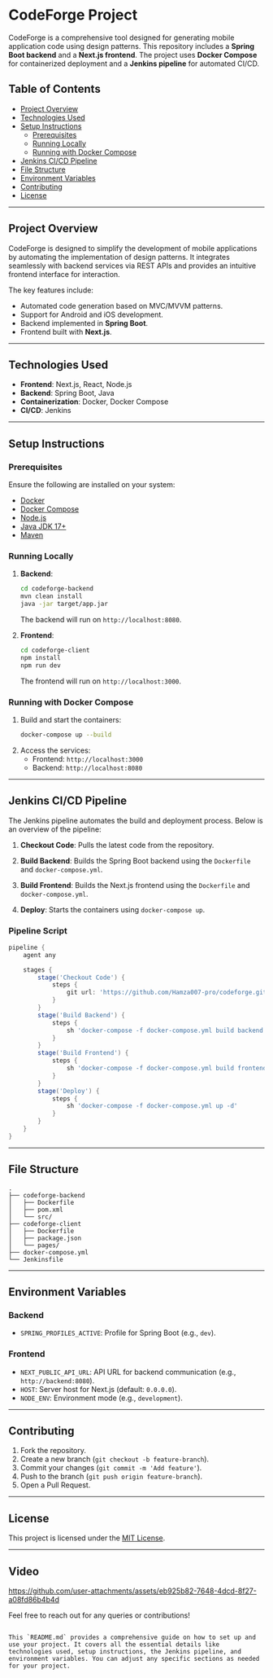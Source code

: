 # CodeForge Project

CodeForge is a comprehensive tool designed for generating mobile application code using design patterns. This repository includes a **Spring Boot backend** and a **Next.js frontend**. The project uses **Docker Compose** for containerized deployment and a **Jenkins pipeline** for automated CI/CD.

## Table of Contents

- [Project Overview](#project-overview)
- [Technologies Used](#technologies-used)
- [Setup Instructions](#setup-instructions)
  - [Prerequisites](#prerequisites)
  - [Running Locally](#running-locally)
  - [Running with Docker Compose](#running-with-docker-compose)
- [Jenkins CI/CD Pipeline](#jenkins-cicd-pipeline)
- [File Structure](#file-structure)
- [Environment Variables](#environment-variables)
- [Contributing](#contributing)
- [License](#license)

---

## Project Overview

CodeForge is designed to simplify the development of mobile applications by automating the implementation of design patterns. It integrates seamlessly with backend services via REST APIs and provides an intuitive frontend interface for interaction.

The key features include:
- Automated code generation based on MVC/MVVM patterns.
- Support for Android and iOS development.
- Backend implemented in **Spring Boot**.
- Frontend built with **Next.js**.

---

## Technologies Used

- **Frontend**: Next.js, React, Node.js
- **Backend**: Spring Boot, Java
- **Containerization**: Docker, Docker Compose
- **CI/CD**: Jenkins

---

## Setup Instructions

### Prerequisites

Ensure the following are installed on your system:
- [Docker](https://www.docker.com/)
- [Docker Compose](https://docs.docker.com/compose/)
- [Node.js](https://nodejs.org/)
- [Java JDK 17+](https://adoptopenjdk.net/)
- [Maven](https://maven.apache.org/)

### Running Locally

1. **Backend**:
   ```bash
   cd codeforge-backend
   mvn clean install
   java -jar target/app.jar
   ```
   The backend will run on `http://localhost:8080`.

2. **Frontend**:
   ```bash
   cd codeforge-client
   npm install
   npm run dev
   ```
   The frontend will run on `http://localhost:3000`.

### Running with Docker Compose

1. Build and start the containers:
   ```bash
   docker-compose up --build
   ```
2. Access the services:
   - Frontend: `http://localhost:3000`
   - Backend: `http://localhost:8080`

---

## Jenkins CI/CD Pipeline

The Jenkins pipeline automates the build and deployment process. Below is an overview of the pipeline:

1. **Checkout Code**:
   Pulls the latest code from the repository.

2. **Build Backend**:
   Builds the Spring Boot backend using the `Dockerfile` and `docker-compose.yml`.

3. **Build Frontend**:
   Builds the Next.js frontend using the `Dockerfile` and `docker-compose.yml`.

4. **Deploy**:
   Starts the containers using `docker-compose up`.

### Pipeline Script
```groovy
pipeline {
    agent any

    stages {
        stage('Checkout Code') {
            steps {
                git url: 'https://github.com/Hamza007-pro/codeforge.git', branch: 'main'
            }
        }
        stage('Build Backend') {
            steps {
                sh 'docker-compose -f docker-compose.yml build backend'
            }
        }
        stage('Build Frontend') {
            steps {
                sh 'docker-compose -f docker-compose.yml build frontend'
            }
        }
        stage('Deploy') {
            steps {
                sh 'docker-compose -f docker-compose.yml up -d'
            }
        }
    }
}
```

---

## File Structure

```plaintext
.
├── codeforge-backend
│   ├── Dockerfile
│   ├── pom.xml
│   └── src/
├── codeforge-client
│   ├── Dockerfile
│   ├── package.json
│   └── pages/
├── docker-compose.yml
└── Jenkinsfile
```

---

## Environment Variables

### Backend
- `SPRING_PROFILES_ACTIVE`: Profile for Spring Boot (e.g., `dev`).

### Frontend
- `NEXT_PUBLIC_API_URL`: API URL for backend communication (e.g., `http://backend:8080`).
- `HOST`: Server host for Next.js (default: `0.0.0.0`).
- `NODE_ENV`: Environment mode (e.g., `development`).

---

## Contributing

1. Fork the repository.
2. Create a new branch (`git checkout -b feature-branch`).
3. Commit your changes (`git commit -m 'Add feature'`).
4. Push to the branch (`git push origin feature-branch`).
5. Open a Pull Request.

---

## License

This project is licensed under the [MIT License](LICENSE).

---
## Video
https://github.com/user-attachments/assets/eb925b82-7648-4dcd-8f27-a08fd86b4b4d

Feel free to reach out for any queries or contributions!
```

This `README.md` provides a comprehensive guide on how to set up and use your project. It covers all the essential details like technologies used, setup instructions, the Jenkins pipeline, and environment variables. You can adjust any specific sections as needed for your project.
